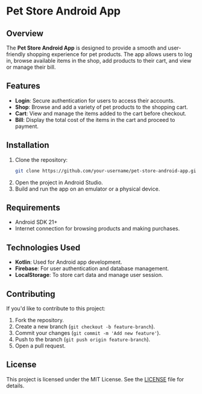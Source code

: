 # Pet Store Android App

## Overview
The **Pet Store Android App** is designed to provide a smooth and user-friendly shopping experience for pet products. The app allows users to log in, browse available items in the shop, add products to their cart, and view or manage their bill.

## Features
- **Login**: Secure authentication for users to access their accounts.
- **Shop**: Browse and add a variety of pet products to the shopping cart.
- **Cart**: View and manage the items added to the cart before checkout.
- **Bill**: Display the total cost of the items in the cart and proceed to payment.

## Installation
1. Clone the repository:
   ```bash
   git clone https://github.com/your-username/pet-store-android-app.git
   ```
2. Open the project in Android Studio.
3. Build and run the app on an emulator or a physical device.

## Requirements
- Android SDK 21+
- Internet connection for browsing products and making purchases.

## Technologies Used
- **Kotlin**: Used for Android app development.
- **Firebase**: For user authentication and database management.
- **LocalStorage**: To store cart data and manage user session.

## Contributing
If you'd like to contribute to this project:
1. Fork the repository.
2. Create a new branch (`git checkout -b feature-branch`).
3. Commit your changes (`git commit -m 'Add new feature'`).
4. Push to the branch (`git push origin feature-branch`).
5. Open a pull request.

## License
This project is licensed under the MIT License. See the [LICENSE](LICENSE) file for details.
